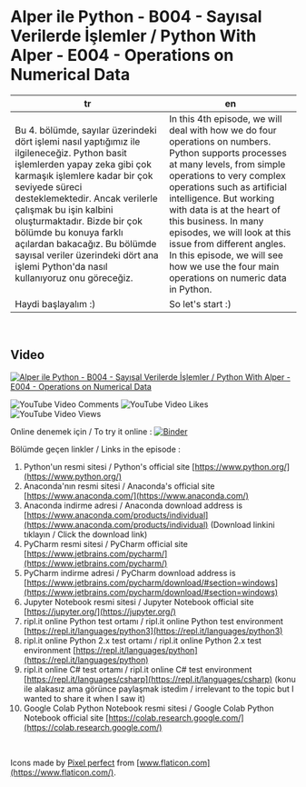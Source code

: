 # Alper ile Python - B004 - Sayısal Verilerde İşlemler / Python With Alper - E004 - Operations on Numerical Data

|tr|en|
|--|--|
| Bu 4. bölümde, sayılar üzerindeki dört işlemi nasıl yaptığımız ile ilgileneceğiz. Python basit işlemlerden yapay zeka gibi çok karmaşık işlemlere kadar bir çok seviyede süreci desteklemektedir. Ancak verilerle çalışmak bu işin kalbini oluşturmaktadır. Bizde bir çok bölümde bu konuya farklı açılardan bakacağız. Bu bölümde sayısal veriler üzerindeki dört ana işlemi Python'da nasıl kullanıyoruz onu göreceğiz. | In this 4th episode, we will deal with how we do four operations on numbers. Python supports processes at many levels, from simple operations to very complex operations such as artificial intelligence. But working with data is at the heart of this business. In many episodes, we will look at this issue from different angles. In this episode, we will see how we use the four main operations on numeric data in Python. |
|Haydi başlayalım :)|So let's start :)|
&NewLine;  
&NewLine;  

## Video

[![Alper ile Python - B004 - Sayısal Verilerde İşlemler / Python With Alper - E004 - Operations on Numerical Data](http://img.youtube.com/vi/w7wW3fJaTzI/0.jpg)](https://www.youtube.com/watch?v=w7wW3fJaTzI&list=PLTzpV7jb-qW9_eaDN3bhQZp9TTco3seYQ&index=4 "Alper ile Python - B004 - Sayısal Verilerde İşlemler")

![YouTube Video Comments](https://img.shields.io/youtube/comments/w7wW3fJaTzI?style=social)
![YouTube Video Likes](https://img.shields.io/youtube/likes/w7wW3fJaTzI?style=social)
![YouTube Video Views](https://img.shields.io/youtube/views/w7wW3fJaTzI?style=social)

Online denemek için / To try it online : [![Binder](https://mybinder.org/badge_logo.svg)](https://mybinder.org/v2/gh/alperkonuralp/AlperIlePython/master?filepath=E004%20-%20Say%C4%B1sal%20Verilerde%20%C4%B0%C5%9Flemler.ipynb)

Bölümde geçen linkler / Links in the episode :

1. Python'un resmi sitesi / Python's official site [https://www.python.org/](https://www.python.org/)
2. Anaconda'nın resmi sitesi / Anaconda's official site [https://www.anaconda.com/](https://www.anaconda.com/)
3. Anaconda indirme adresi / Anaconda download address is [https://www.anaconda.com/products/individual](https://www.anaconda.com/products/individual) (Download linkini tıklayın / Click the download link)
4. PyCharm resmi sitesi / PyCharm official site [https://www.jetbrains.com/pycharm/](https://www.jetbrains.com/pycharm/)
5. PyCharm indirme adresi / PyCharm download address is [https://www.jetbrains.com/pycharm/download/#section=windows](https://www.jetbrains.com/pycharm/download/#section=windows)
6. Jupyter Notebook resmi sitesi / Jupyter Notebook official site [https://jupyter.org/](https://jupyter.org/)
7. ripl.it online Python test ortamı / ripl.it online Python test environment [https://repl.it/languages/python3](https://repl.it/languages/python3)
8. ripl.it online Python 2.x test ortamı / ripl.it online Python 2.x test environment [https://repl.it/languages/python](https://repl.it/languages/python)
9. ripl.it online C# test ortamı / ripl.it online C# test environment [https://repl.it/languages/csharp](https://repl.it/languages/csharp) (konu ile alakasız ama görünce paylaşmak istedim / irrelevant to the topic but I wanted to share it when I saw it)
10. Google Colab Python Notebook resmi sitesi / Google Colab Python Notebook official site [https://colab.research.google.com/](https://colab.research.google.com/)

&NewLine;  
&NewLine;  

Icons made by [Pixel perfect](https://www.flaticon.com/authors/pixel-perfect) from [www.flaticon.com](https://www.flaticon.com/).
